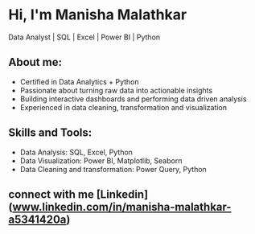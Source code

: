 # Hi, I'm Manisha Malathkar
Data Analyst | SQL | Excel | Power BI | Python

## About me:
- Certified in Data Analytics + Python
- Passionate about turning raw data into actionable insights
- Building interactive dashboards and performing data driven analysis
- Experienced in data cleaning, transformation and visualization

## Skills and Tools:
- Data Analysis: SQL, Excel, Python
- Data Visualization: Power BI, Matplotlib, Seaborn
- Data Cleaning and transformation: Power Query, Python

## connect with me [Linkedin] (www.linkedin.com/in/manisha-malathkar-a5341420a)
